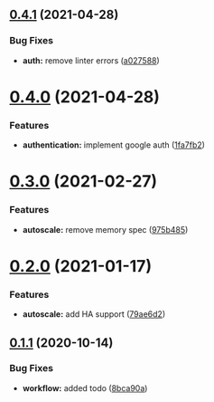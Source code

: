 ## [0.4.1](https://github.com/Fairbanks-io/tiles-api/compare/0.4.0...0.4.1) (2021-04-28)


### Bug Fixes

* **auth:** remove linter errors ([a027588](https://github.com/Fairbanks-io/tiles-api/commit/a027588cb33fe48e765594bf063f37b9ad3fa29b))



# [0.4.0](https://github.com/Fairbanks-io/tiles-api/compare/0.3.0...0.4.0) (2021-04-28)


### Features

* **authentication:** implement google auth ([1fa7fb2](https://github.com/Fairbanks-io/tiles-api/commit/1fa7fb24bc393fbaae3f491ce1a46987f98d6614))



# [0.3.0](https://github.com/Fairbanks-io/tiles-api/compare/0.2.0...0.3.0) (2021-02-27)


### Features

* **autoscale:** remove memory spec ([975b485](https://github.com/Fairbanks-io/tiles-api/commit/975b485065719b4fa1c2e4a0791d2c6f288b7bf3))



# [0.2.0](https://github.com/Fairbanks-io/tiles-api/compare/0.1.1...0.2.0) (2021-01-17)


### Features

* **autoscale:** add HA support ([79ae6d2](https://github.com/Fairbanks-io/tiles-api/commit/79ae6d2e8465d6f53714fe19e3236c2a7f17e095))



## [0.1.1](https://github.com/Fairbanks-io/tiles-api/compare/0.1.0...0.1.1) (2020-10-14)


### Bug Fixes

* **workflow:** added todo ([8bca90a](https://github.com/Fairbanks-io/tiles-api/commit/8bca90ac413ea2b246382ec7f5c2e53be87ebb55))



